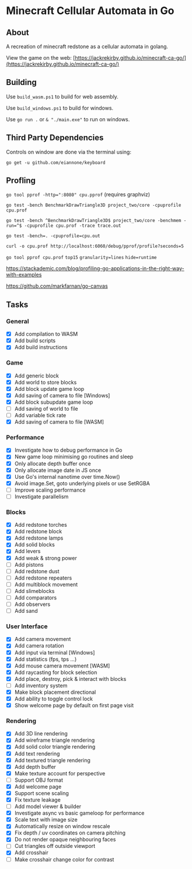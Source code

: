 # Minecraft Cellular Automata in Go

## About

A recreation of minecraft redstone as a cellular automata in golang.

View the game on the web:
[https://jackrekirby.github.io/minecraft-ca-go/](https://jackrekirby.github.io/minecraft-ca-go/)


## Building

Use `build_wasm.ps1` to build for web assembly.

Use `build_windows.ps1` to build for windows.

Use `go run .` or `& "./main.exe"` to run on windows.

## Third Party Dependencies

Controls on window are done via the terminal using:

`go get -u github.com/eiannone/keyboard`

## Profling

`go tool pprof -http=":8080" cpu.pprof` (requires graphviz)

`go test -bench BenchmarkDrawTriangle3D project_two/core -cpuprofile cpu.prof`

`go test -bench ^BenchmarkDrawTriangle3D$ project_two/core -benchmem -run=^$ -cpuprofile cpu.prof -trace trace.out`

`go test -bench=. -cpuprofile=cpu.out`

`curl -o cpu.prof http://localhost:6060/debug/pprof/profile?seconds=5`

`go tool pprof cpu.prof`
`top15` 
`granularity=lines`
`hide=runtime`

https://stackademic.com/blog/profiling-go-applications-in-the-right-way-with-examples

https://github.com/markfarnan/go-canvas

## Tasks

### General

- [x] Add compilation to WASM
- [x] Add build scripts
- [x] Add build instructions

### Game

- [x] Add generic block
- [x] Add world to store blocks
- [x] Add block update game loop
- [x] Add saving of camera to file [Windows]
- [x] Add block subupdate game loop
- [ ] Add saving of world to file
- [ ] Add variable tick rate
- [x] Add saving of camera to file [WASM]

### Performance
- [x] Investigate how to debug performance in Go
- [x] New game loop minimising go routines and sleep
- [x] Only allocate depth buffer once
- [x] Only allocate image date in JS once
- [x] Use Go's internal nanotime over time.Now()
- [x] Avoid image.Set, goto underlying pixels or use SetRGBA
- [ ] Improve scaling performance
- [ ] Investigate parallelism

### Blocks

- [x] Add redstone torches
- [x] Add redstone block
- [x] Add redstone lamps
- [x] Add solid blocks
- [x] Add levers
- [x] Add weak & strong power
- [ ] Add pistons
- [ ] Add redstone dust
- [ ] Add redstone repeaters 
- [ ] Add multiblock movement
- [ ] Add slimeblocks
- [ ] Add comparators
- [ ] Add observers
- [ ] Add sand

### User Interface

- [x] Add camera movement
- [x] Add camera rotation 
- [x] Add input via terminal [Windows]
- [x] Add statistics (fps, tps ...)
- [x] Add mouse camera movement [WASM]
- [x] Add raycasting for block selection
- [x] Add place, destroy, pick & interact with blocks
- [ ] Add inventory system
- [x] Make block placement directional
- [x] Add ability to toggle control lock
- [x] Show welcome page by default on first page visit

### Rendering

- [x] Add 3D line rendering
- [x] Add wireframe triangle rendering
- [x] Add solid color triangle rendering
- [x] Add text rendering
- [x] Add textured triangle rendering
- [x] Add depth buffer
- [x] Make texture account for perspective
- [ ] Support OBJ format
- [x] Add welcome page
- [x] Support scene scaling
- [x] Fix texture leakage
- [ ] Add model viewer & builder
- [x] Investigate async vs basic gameloop for performance
- [x] Scale text with image size
- [x] Automatically resize on window rescale
- [x] Fix depth / uv coordinates on camera pitching
- [x] Do not render opaque neighbouring faces
- [ ] Cut triangles off outside viewport
- [x] Add crosshair
- [ ] Make crosshair change color for contrast